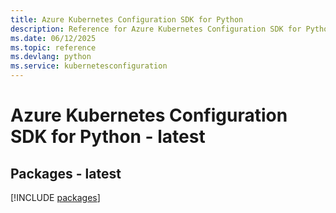 ```yaml
---
title: Azure Kubernetes Configuration SDK for Python
description: Reference for Azure Kubernetes Configuration SDK for Python
ms.date: 06/12/2025
ms.topic: reference
ms.devlang: python
ms.service: kubernetesconfiguration
---
```

# Azure Kubernetes Configuration SDK for Python - latest
## Packages - latest
[!INCLUDE [packages](kubernetes-configuration-index.md)]
